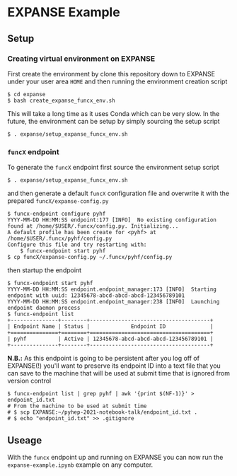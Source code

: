 # EXPANSE Example

## Setup

### Creating virtual environment on EXPANSE

First create the environment by clone this repository down to EXPANSE under your user area `HOME` and then running the environment creation script

```console
$ cd expanse
$ bash create_expanse_funcx_env.sh
```

This will take a long time as it uses Conda which can be very slow. In the future, the environment can be setup by simply sourcing the setup script

```console
$ . expanse/setup_expanse_funcx_env.sh
```

### `funcX` endpoint

To generate the `funcX` endpoint first source the environment setup script

```console
$ . expanse/setup_expanse_funcx_env.sh
```

and then generate a default `funcX` configuration file and overwrite it with the prepared `funcX/expanse-config.py`

```console
$ funcx-endpoint configure pyhf
YYYY-MM-DD HH:MM:SS endpoint:177 [INFO]  No existing configuration found at /home/$USER/.funcx/config.py. Initializing...
A default profile has been create for <pyhf> at /home/$USER/.funcx/pyhf/config.py
Configure this file and try restarting with:
    $ funcx-endpoint start pyhf
$ cp funcX/expanse-config.py ~/.funcx/pyhf/config.py
```

then startup the endpoint

```console
$ funcx-endpoint start pyhf
YYYY-MM-DD HH:MM:SS endpoint.endpoint_manager:173 [INFO]  Starting endpoint with uuid: 12345678-abcd-abcd-abcd-123456789101
YYYY-MM-DD HH:MM:SS endpoint.endpoint_manager:238 [INFO]  Launching endpoint daemon process
$ funcx-endpoint list
+---------------+--------+--------------------------------------+
| Endpoint Name | Status |             Endpoint ID              |
+===============+========+======================================+
| pyhf          | Active | 12345678-abcd-abcd-abcd-123456789101 |
+---------------+--------+--------------------------------------+
```

**N.B.:** As this endpoint is going to be persistent after you log off of EXPANSE(!) you'll want to preserve its endpoint ID into a text file that you can save to the machine that will be used at submit time that is ignored from version control

```console
$ funcx-endpoint list | grep pyhf | awk '{print $(NF-1)}' > endpoint_id.txt
# From the machine to be used at submit time
# $ scp EXPANSE:~/pyhep-2021-notebook-talk/endpoint_id.txt .
# $ echo "endpoint_id.txt" >> .gitignore
```

## Useage

With the `funcx` endpoint up and running on EXPANSE you can now run the `expanse-example.ipynb` example on any computer.
